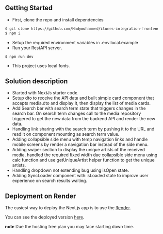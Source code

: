 ## Getting Started

- First, clone the repo and install dependencies 

```bash
$ git clone https://github.com/Hadymohammed/itunes-integration-frontend.git
$ npm i
```
- Setup the required environment variables in .env.local.example
- Run your RestAPI server.
```bash
$ npm run dev
```

- This project uses local fonts.
## Solution description
- Started with NextJs starter code. 
- Setup dto to receive the API data and built simple card component that accepts media.dto and display it, then display the list of media cards.
- Add Search bar with search term state that triggers changes in the search bar. On search term changes call to the media repository triggered to get the new data from the backend API and render the new data.
- Handling link sharing with the search term by pushing it to the URL and read it on component mounting as search term value.
- Adding collapsible side menu with temp navigation links and handle mobile screens by render a navigation bar instead of the side menu.
- Adding swiper section to display the unique artists of the received media, handled the required fixed width due collapsible side menu using calc function and use getUniqueArtist helper function to get the unique artists.
- Handling dropdown not extending bug using isOpen state.
- Adding SyncLoader component with isLoaded state to improve user experience on search results waiting.


## Deployment on Render

The easiest way to deploy the Next.js app is to use the [Render](https://Render.com).

You can see the deployed version [here](https://itunes-integration.onrender.com).

**note** 
Due the hosting free plan you may face starting down time.